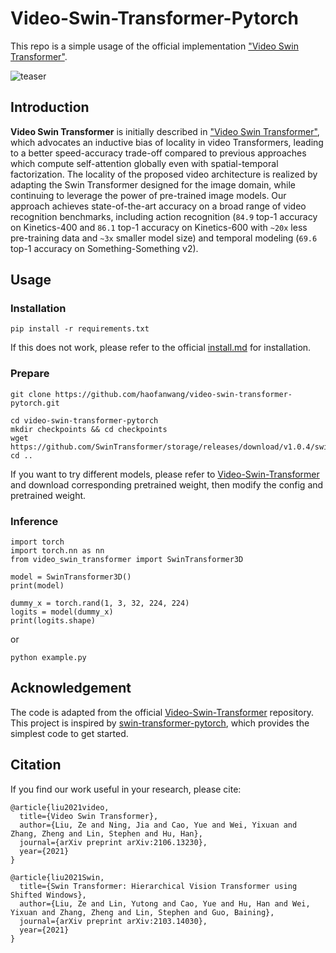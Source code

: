 # Video-Swin-Transformer-Pytorch
This repo is a simple usage of the official implementation ["Video Swin Transformer"](https://github.com/SwinTransformer/Video-Swin-Transformer).

![teaser](https://github.com/SwinTransformer/Video-Swin-Transformer/blob/master/figures/teaser.png)

## Introduction

**Video Swin Transformer** is initially described in ["Video Swin Transformer"](https://arxiv.org/abs/2106.13230), which advocates an inductive bias of locality in video Transformers, leading to a better speed-accuracy trade-off compared to previous approaches which compute self-attention globally even with spatial-temporal factorization. The locality of the proposed video architecture is realized by adapting the Swin Transformer designed for the image domain, while continuing to leverage the power of pre-trained image models. Our approach achieves state-of-the-art accuracy on a broad range of video recognition benchmarks, including action recognition (`84.9` top-1 accuracy on Kinetics-400 and `86.1` top-1 accuracy on Kinetics-600 with `~20x` less pre-training data and `~3x` smaller model size) and temporal modeling (`69.6` top-1 accuracy on Something-Something v2).

## Usage

###  Installation
```
pip install -r requirements.txt
```
If this does not work, please refer to the official [install.md](https://github.com/SwinTransformer/Video-Swin-Transformer/blob/master/docs/install.md) for installation.


### Prepare
```
git clone https://github.com/haofanwang/video-swin-transformer-pytorch.git
```
```
cd video-swin-transformer-pytorch
mkdir checkpoints && cd checkpoints
wget https://github.com/SwinTransformer/storage/releases/download/v1.0.4/swin_base_patch244_window1677_sthv2.pth
cd ..
```
If you want to try different models, please refer to [Video-Swin-Transformer](https://github.com/SwinTransformer/Video-Swin-Transformer) and download corresponding pretrained weight, then modify the config and pretrained weight.

### Inference
```
import torch
import torch.nn as nn
from video_swin_transformer import SwinTransformer3D

model = SwinTransformer3D()
print(model)

dummy_x = torch.rand(1, 3, 32, 224, 224)
logits = model(dummy_x)
print(logits.shape)
```
or
```
python example.py
```

## Acknowledgement
The code is adapted from the official [Video-Swin-Transformer](https://github.com/SwinTransformer/Video-Swin-Transformer) repository. This project is inspired by [swin-transformer-pytorch](https://github.com/berniwal/swin-transformer-pytorch), which provides the simplest code to get started.


## Citation
If you find our work useful in your research, please cite:

```
@article{liu2021video,
  title={Video Swin Transformer},
  author={Liu, Ze and Ning, Jia and Cao, Yue and Wei, Yixuan and Zhang, Zheng and Lin, Stephen and Hu, Han},
  journal={arXiv preprint arXiv:2106.13230},
  year={2021}
}

@article{liu2021Swin,
  title={Swin Transformer: Hierarchical Vision Transformer using Shifted Windows},
  author={Liu, Ze and Lin, Yutong and Cao, Yue and Hu, Han and Wei, Yixuan and Zhang, Zheng and Lin, Stephen and Guo, Baining},
  journal={arXiv preprint arXiv:2103.14030},
  year={2021}
}
```
